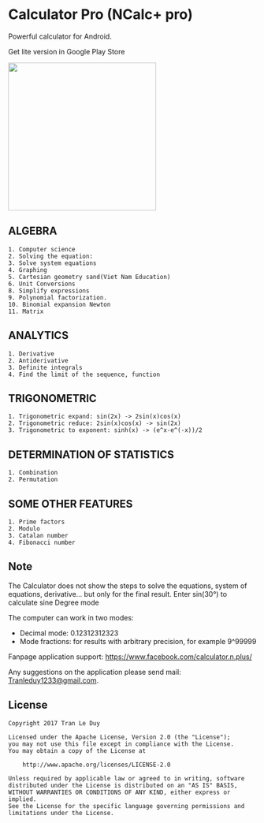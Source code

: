 # Calculator Pro (NCalc+ pro)
Powerful calculator for Android.

Get lite version in Google Play Store

[<img src="https://play.google.com/intl/en_us/badges/images/generic/en_badge_web_generic.png" width="300">](https://play.google.com/store/apps/details?id=com.duy.calculator.free)

## ALGEBRA

	1. Computer science
	2. Solving the equation:
	3. Solve system equations
	4. Graphing
	5. Cartesian geometry sand(Viet Nam Education)
	6. Unit Conversions
	8. Simplify expressions
	9. Polynomial factorization.
	10. Binomial expansion Newton
	11. Matrix

## ANALYTICS

	1. Derivative
	2. Antiderivative
	3. Definite integrals
	4. Find the limit of the sequence, function

## TRIGONOMETRIC

	1. Trigonometric expand: sin(2x) -> 2sin(x)cos(x)
	2. Trigonometric reduce: 2sin(x)cos(x) -> sin(2x)
	3. Trigonometric to exponent: sinh(x) -> (e^x-e^(-x))/2

## DETERMINATION OF STATISTICS

	1. Combination
	2. Permutation

## SOME OTHER FEATURES

	1. Prime factors
	2. Modulo
	3. Catalan number
	4. Fibonacci number

## Note

The Calculator does not show the steps to solve the equations, system of equations, derivative... but only for the final result.
Enter sin(30°) to calculate sine Degree mode

The computer can work in two modes:
- 	Decimal mode: 0.12312312323
- 	Mode fractions: for results with arbitrary precision, for example 9^99999

Fanpage application support: https://www.facebook.com/calculator.n.plus/

Any suggestions on the application please send mail: Tranleduy1233@gmail.com.

## License

	Copyright 2017 Tran Le Duy

	Licensed under the Apache License, Version 2.0 (the "License");
	you may not use this file except in compliance with the License.
	You may obtain a copy of the License at

		http://www.apache.org/licenses/LICENSE-2.0

	Unless required by applicable law or agreed to in writing, software
	distributed under the License is distributed on an "AS IS" BASIS,
	WITHOUT WARRANTIES OR CONDITIONS OF ANY KIND, either express or implied.
	See the License for the specific language governing permissions and
	limitations under the License.